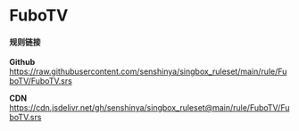 # FuboTV

#### 规则链接

**Github**
https://raw.githubusercontent.com/senshinya/singbox_ruleset/main/rule/FuboTV/FuboTV.srs

**CDN**
https://cdn.jsdelivr.net/gh/senshinya/singbox_ruleset@main/rule/FuboTV/FuboTV.srs